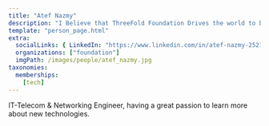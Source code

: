 ```yaml
---
title: "Atef Nazmy"
description: "I Believe that ThreeFold Foundation Drives the world to be Better and Greener.."
template: "person_page.html"
extra:
  socialLinks: { LinkedIn: "https://www.linkedin.com/in/atef-nazmy-2521b2134/" }
  organizations: ["foundation"]
  imgPath: /images/people/atef_nazmy.jpg
taxonomies:
  memberships:
    [tech]
---
```


IT-Telecom & Networking Engineer, having a great passion to learn more about new technologies.
